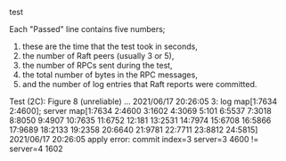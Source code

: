 

test


Each "Passed" line contains five numbers; 
1. these are the time that the test took in seconds,
2. the number of Raft peers (usually 3 or 5), 
3. the number of RPCs sent during the test,
4. the total number of bytes in the RPC messages, 
5. and the number of log entries that Raft reports were committed.


Test (2C): Figure 8 (unreliable) ...
2021/06/17 20:26:05 3: log map[1:7634 2:4600]; server map[1:7634 2:4600 3:1602 4:3069 5:101 6:5537 7:3018 8:8050 9:4907 10:7635 11:6752 12:181 13:2531 14:7974 15:6708 16:5866 17:9689 18:2133 19:2358 20:6640 21:9781 22:7711 23:8812 24:5815]
2021/06/17 20:26:05 apply error: commit index=3 server=3 4600 != server=4 1602
